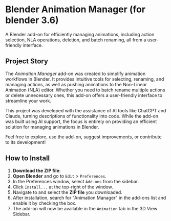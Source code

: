 # Blender Animation Manager (for blender 3.6)

A Blender add-on for efficiently managing animations, including action selection, NLA operations, deletion, and batch renaming, all from a user-friendly interface.

## Project Story

The *Animation Manager* add-on was created to simplify animation workflows in Blender. It provides intuitive tools for selecting, renaming, and managing actions, as well as pushing animations to the Non-Linear Animation (NLA) editor. Whether you need to batch rename multiple actions or delete unnecessary ones, this add-on offers a user-friendly interface to streamline your work.

This project was developed with the assistance of AI tools like ChatGPT and Claude, turning descriptions of functionality into code. While the add-on was built using AI support, the focus is entirely on providing an efficient solution for managing animations in Blender.

Feel free to explore, use the add-on, suggest improvements, or contribute to its development!

## How to Install

1. **Download the ZIP file**: 
2. **Open Blender** and go to `Edit` > `Preferences`.
3. In the Preferences window, select `Add-ons` from the sidebar.
4. Click `Install...` at the top-right of the window.
5. Navigate to and select the **ZIP file** you downloaded.
6. After installation, search for "Animation Manager" in the add-ons list and enable it by checking the box.
7. The add-on will now be available in the `Animation` tab in the 3D View Sidebar.

